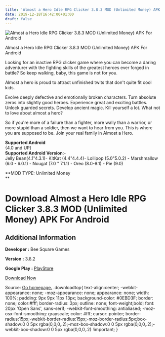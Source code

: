 ```yaml
---
title: 'Almost a Hero Idle RPG Clicker 3.8.3 MOD (Unlimited Money) APK For Android'
date: 2019-12-18T16:42:00+01:00
draft: false
---
```


![Almost a Hero Idle RPG Clicker 3.8.3 MOD (Unlimited Money) APK For Android](https://i1.wp.com/apkhome.net/wp-content/uploads/2019/12/Almost-a-Hero-Idle-RPG-Clicker-3.8.3-MOD-Unlimited-Money.png "Almost a Hero Idle RPG Clicker 3.8.3 MOD (Unlimited Money) APK For Android")

  

Almost a Hero Idle RPG Clicker 3.8.3 MOD (Unlimited Money) APK For Android

Looking for an inactive RPG clicker game where you can become a daring adventurer with the fighting skills of the greatest heroes ever forged in battle? So keep walking, baby, this game is not for you.

Almost a hero is proud to attract unfinished twits that don't quite fit cool kids.

Evolve deeply defective and emotionally broken characters. Turn absolute zeros into slightly good heroes. Experience great and exciting battles. Unlock guarded secrets. Develop ancient magic. Kill yourself a lot. What not to love about almost a hero?

So if you're more of a failure than a fighter, more wally than a warrior, or more stupid than a soldier, then we want to hear from you. This is where you are supposed to be. Join your real family in Almost a Hero.

**Supported Android**  
{4.0 and UP}  
**Supported Android Version**:-  
Jelly Bean(4.1"4.3.1)- KitKat (4.4"4.4.4)- Lollipop (5.0"5.0.2) - Marshmallow (6.0 - 6.0.1) - Nougat (7.0 " 7.1.1) - Oreo (8.0-8.1) - Pie (9.0)

**MOD TYPE: Unlimited Money  
**

Download Almost a Hero Idle RPG Clicker 3.8.3 MOD (Unlimited Money) APK For Android
===================================================================================

Additional Information
----------------------

**Developer :** Bee Square Games

**Version :** 3.8.2

**Google Play :** [PlayStore](https://play.google.com/store/apps/details?id=com.beesquare.almostahero)

  

[Download Now](https://store4app.co/post/almost-a-hero-idle-rpg-clicker-3-8-3-mod-unlimited-money-apk-for-android_1576683325)

  
Source: [Go homepage.](https://store4app.co/post/almost-a-hero-idle-rpg-clicker-3-8-3-mod-unlimited-money-apk-for-android_1576683325) .downloadtop{ text-align:center; -webkit-appearance: none; -moz-appearance: none; appearance: none; width: 100%; padding: 9px 9px 11px 13px; background-color: #0EBD3F; border: none; color:#fff; border-radius: 3px; outline: none; font-weight;bold; font: 20px 'Open Sans', sans-serif; -webkit-font-smoothing: antialiased; -moz-osx-font-smoothing: grayscale; color: #fff; cursor: pointer; border-radius:15px;-webkit-border-radius:15px;-moz-border-radius:5px;box-shadow:0 0 5px rgba(0,0,0,.2);-moz-box-shadow:0 0 5px rgba(0,0,0,.2);-webkit-box-shadow:0 0 5px rgba(0,0,0,.2) !important; }